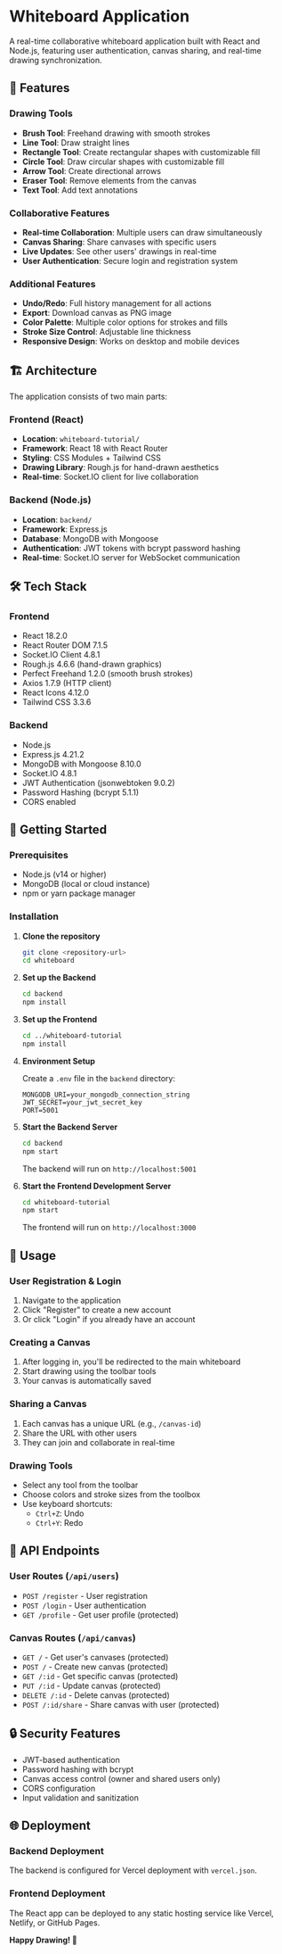 # Whiteboard Application

A real-time collaborative whiteboard application built with React and Node.js, featuring user authentication, canvas sharing, and real-time drawing synchronization.

## 🚀 Features

### Drawing Tools
- **Brush Tool**: Freehand drawing with smooth strokes
- **Line Tool**: Draw straight lines
- **Rectangle Tool**: Create rectangular shapes with customizable fill
- **Circle Tool**: Draw circular shapes with customizable fill
- **Arrow Tool**: Create directional arrows
- **Eraser Tool**: Remove elements from the canvas
- **Text Tool**: Add text annotations

### Collaborative Features
- **Real-time Collaboration**: Multiple users can draw simultaneously
- **Canvas Sharing**: Share canvases with specific users
- **Live Updates**: See other users' drawings in real-time
- **User Authentication**: Secure login and registration system

### Additional Features
- **Undo/Redo**: Full history management for all actions
- **Export**: Download canvas as PNG image
- **Color Palette**: Multiple color options for strokes and fills
- **Stroke Size Control**: Adjustable line thickness
- **Responsive Design**: Works on desktop and mobile devices

## 🏗️ Architecture

The application consists of two main parts:

### Frontend (React)
- **Location**: `whiteboard-tutorial/`
- **Framework**: React 18 with React Router
- **Styling**: CSS Modules + Tailwind CSS
- **Drawing Library**: Rough.js for hand-drawn aesthetics
- **Real-time**: Socket.IO client for live collaboration

### Backend (Node.js)
- **Location**: `backend/`
- **Framework**: Express.js
- **Database**: MongoDB with Mongoose
- **Authentication**: JWT tokens with bcrypt password hashing
- **Real-time**: Socket.IO server for WebSocket communication

## 🛠️ Tech Stack

### Frontend
- React 18.2.0
- React Router DOM 7.1.5
- Socket.IO Client 4.8.1
- Rough.js 4.6.6 (hand-drawn graphics)
- Perfect Freehand 1.2.0 (smooth brush strokes)
- Axios 1.7.9 (HTTP client)
- React Icons 4.12.0
- Tailwind CSS 3.3.6

### Backend
- Node.js
- Express.js 4.21.2
- MongoDB with Mongoose 8.10.0
- Socket.IO 4.8.1
- JWT Authentication (jsonwebtoken 9.0.2)
- Password Hashing (bcrypt 5.1.1)
- CORS enabled

## 🚀 Getting Started

### Prerequisites
- Node.js (v14 or higher)
- MongoDB (local or cloud instance)
- npm or yarn package manager

### Installation

1. **Clone the repository**
   ```bash
   git clone <repository-url>
   cd whiteboard
   ```

2. **Set up the Backend**
   ```bash
   cd backend
   npm install
   ```

3. **Set up the Frontend**
   ```bash
   cd ../whiteboard-tutorial
   npm install
   ```

4. **Environment Setup**
   
   Create a `.env` file in the `backend` directory:
   ```env
   MONGODB_URI=your_mongodb_connection_string
   JWT_SECRET=your_jwt_secret_key
   PORT=5001
   ```

5. **Start the Backend Server**
   ```bash
   cd backend
   npm start
   ```
   The backend will run on `http://localhost:5001`

6. **Start the Frontend Development Server**
   ```bash
   cd whiteboard-tutorial
   npm start
   ```
   The frontend will run on `http://localhost:3000`

## 📱 Usage

### User Registration & Login
1. Navigate to the application
2. Click "Register" to create a new account
3. Or click "Login" if you already have an account

### Creating a Canvas
1. After logging in, you'll be redirected to the main whiteboard
2. Start drawing using the toolbar tools
3. Your canvas is automatically saved

### Sharing a Canvas
1. Each canvas has a unique URL (e.g., `/canvas-id`)
2. Share the URL with other users
3. They can join and collaborate in real-time

### Drawing Tools
- Select any tool from the toolbar
- Choose colors and stroke sizes from the toolbox
- Use keyboard shortcuts:
  - `Ctrl+Z`: Undo
  - `Ctrl+Y`: Redo

## 🔧 API Endpoints

### User Routes (`/api/users`)
- `POST /register` - User registration
- `POST /login` - User authentication
- `GET /profile` - Get user profile (protected)

### Canvas Routes (`/api/canvas`)
- `GET /` - Get user's canvases (protected)
- `POST /` - Create new canvas (protected)
- `GET /:id` - Get specific canvas (protected)
- `PUT /:id` - Update canvas (protected)
- `DELETE /:id` - Delete canvas (protected)
- `POST /:id/share` - Share canvas with user (protected)

## 🔒 Security Features

- JWT-based authentication
- Password hashing with bcrypt
- Canvas access control (owner and shared users only)
- CORS configuration
- Input validation and sanitization

## 🌐 Deployment

### Backend Deployment
The backend is configured for Vercel deployment with `vercel.json`.

### Frontend Deployment
The React app can be deployed to any static hosting service like Vercel, Netlify, or GitHub Pages.


**Happy Drawing! 🎨**
